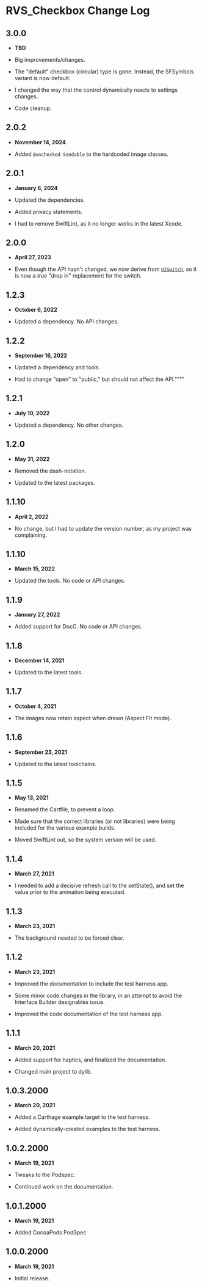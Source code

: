 # RVS_Checkbox Change Log
## 3.0.0

- **TBD**

- Big improvements/changes.
- The "default" checkbox (circular) type is gone. Instead, the SFSymbols variant is now default.
- I changed the way that the control dynamically reacts to settings changes.
- Code cleanup.

## 2.0.2

- **November 14, 2024**

- Added `@unchecked Sendable` to the hardcoded image classes.

## 2.0.1

- **January 6, 2024**

- Updated the dependencies.
- Added privacy statements.
- I had to remove SwiftLint, as it no longer works in the latest Xcode.

## 2.0.0

- **April 27, 2023**

- Even though the API hasn't changed, we now derive from [`UISwitch`](https://developer.apple.com/documentation/uikit/uiswitch), so it is now a _true_ "drop in" replacement for the switch.

## 1.2.3

- **October 6, 2022**

- Updated a dependency. No API changes.

## 1.2.2

- **September 16, 2022**

- Updated a dependency and tools.
- Had to change "open" to "public," but should not affect the API.""""

## 1.2.1

- **July 10, 2022**

- Updated a dependency. No other changes.

## 1.2.0

- **May 31, 2022**

- Removed the dash-notation.
- Updated to the latest packages.

## 1.1.10

- **April 2, 2022**

- No change, but I had to update the version number, as my project was complaining.

## 1.1.10

- **March 15, 2022**

- Updated the tools. No code or API changes.

## 1.1.9

- **January 27, 2022**

- Added support for DocC. No code or API changes.

## 1.1.8

- **December 14, 2021**

- Updated to the latest tools.

## 1.1.7

- **October 4, 2021**

- The images now retain aspect when drawn (Aspect Fit mode).

## 1.1.6

- **September 23, 2021**

- Updated to the latest toolchains.

## 1.1.5

- **May 13, 2021**

- Renamed the Cartfile, to prevent a loop.
- Made sure that the correct libraries (or not libraries) were being included for the various example builds.
- Moved SwiftLint out, so the system version will be used.

## 1.1.4

- **March 27, 2021**

- I needed to add a decisive refresh call to the setState(), and set the value prior to the animation being executed.

## 1.1.3

- **March 23, 2021**

- The background needed to be forced clear.

## 1.1.2

- **March 23, 2021**

- Improved the documentation to include the test harness app.
- Some minor code changes in the library, in an attempt to avoid the Interface Builder designables issue.
- Improved the code documentation of the test harness app.

## 1.1.1

- **March 20, 2021**

- Added support for haptics, and finalized the documentation.

- Changed main project to dylib.

## 1.0.3.2000

- **March 20, 2021**

- Added a Carthage example target to the test harness.
- Added dynamically-created examples to the test harness.

## 1.0.2.2000

- **March 19, 2021**

- Tweaks to the Podspec.
- Continued work on the documentation.

## 1.0.1.2000

- **March 19, 2021**

- Added CocoaPods PodSpec

## 1.0.0.2000

- **March 19, 2021**

- Initial release.
